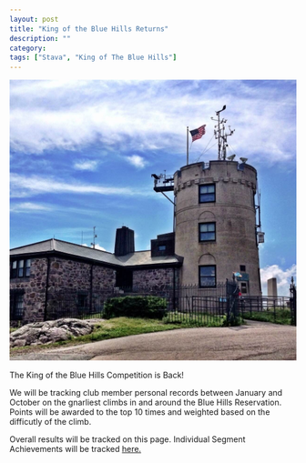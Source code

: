 ```yaml
---
layout: post
title: "King of the Blue Hills Returns"
description: ""
category: 
tags: ["Stava", "King of The Blue Hills"]
---
```

<div class="row">
    <div class="col-xl-4 col-lg-4 col-md-6 col-sm-6 col-xs-6 pull-right">
        <img class="img-responsive" src="/images/observatory.jpg"/>
    </div>
    <div class="col-xl-8 col-lg-8 col-md-4 col-sm-4">
        <p>
            The King of the Blue Hills Competition is Back!
        </p>
        <p>
             We will be tracking club member personal records between January and October on the gnarliest climbs in and around the Blue Hills Reservation. Points will be awarded to the top 10 times and weighted based on the difficutly of the climb.
        </p>
        <p>
            Overall results will be tracked on this page. Individual Segment Achievements will be tracked <a href="/results/">here.</a>
        </p>
    </div>

</div>











